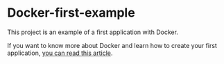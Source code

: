 # Docker-first-example

This project is an example of a first application with Docker.

If you want to know more about Docker and learn how to create your first application, [you can read this article](https://medium.freecodecamp.org/a-beginners-guide-to-docker-how-to-create-your-first-docker-application-cc03de9b639f).
